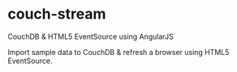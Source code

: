 couch-stream
============

CouchDB &amp; HTML5 EventSource using AngularJS

Import sample data to CouchDB & refresh a browser using HTML5 EventSource.